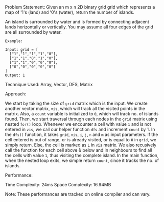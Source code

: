 Problem Statement: Given an m x n 2D binary grid grid which represents a map of '1's (land) and '0's (water), return the number of islands.

An island is surrounded by water and is formed by connecting adjacent lands horizontally or vertically. You may assume all four edges of the grid are all surrounded by water.

```
Example:

Input: grid = [
  ["1","1","1","1","0"],
  ["1","1","0","1","0"],
  ["1","1","0","0","0"],
  ["0","0","0","0","0"]
]
Output: 1

```

Technique Used: Array, Vector, DFS, Matrix

Approach:

We start by taking the size of `grid` matrix which is the input. We create another vector matrix, `vis`, which will track all the visited points in the matrix. Also, a `count` variable is initialized to `0`, which will track no. of islands found. Then, we start traversal through each nodes in the `grid` matrix using nested `for()` loop. Whenever we encounter a cell with value `1` and is not entered in `vis`, we call our helper function `dfs` and increment `count` by 1. In the `dfs()` function, it takes `grid`, `vis`, `i`, `j`, `n` and `m` as input parameters. If the cell entered is out of range, or is already visited, or is equal to `0` in `grid`, we simply return. Else, the cell is marked as `1` in `vis` matrix. We also recusively call the function for each cell above & below and in neighbours to find all the cells with value `1`, thus visiting the complete island. In the main function, when the nested loop exits, we simple return `count`, since it tracks the no. of islands.

Performance:

Time Complexity: 24ms
Space Complexity: 16.94MB

Note: These performances are tracked on online compiler and can vary.
